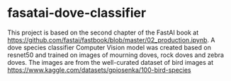 # fasatai-dove-classifier
This project is based on the second chapter of the FastAI book at https://github.com/fastai/fastbook/blob/master/02_production.ipynb.
A dove species classifier Computer Vision model was created based on resnet50 and trained on images of mourning doves, rock doves and zebra doves.
The images are from the well-curated dataset of bird images at https://www.kaggle.com/datasets/gpiosenka/100-bird-species 
